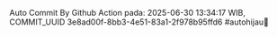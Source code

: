 Auto Commit By Github Action pada: 2025-06-30 13:34:17 WIB, COMMIT_UUID 3e8ad00f-8bb3-4e51-83a1-2f978b95ffd6 #autohijau🗿
